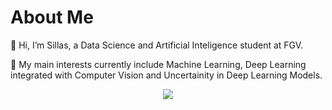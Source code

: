 # About Me

👋 Hi, I’m Sillas, a Data Science and Artificial Inteligence student at FGV.

🔬 My main interests currently include Machine Learning, Deep Learning integrated with Computer Vision and Uncertainity in Deep Learning Models.

<div align="center">
  <a href="https://www.linkedin.com/in/scrocha" target="_blank"><img src="https://img.shields.io/badge/-LinkedIn-%230077B5?style=for-the-badge&logo=linkedin&logoColor=white" target="_blank"></a> 
</div>
